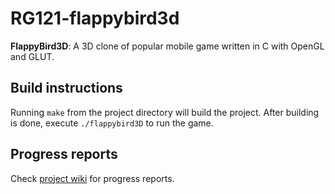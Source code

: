 # RG121-flappybird3d
**FlappyBird3D**: A 3D clone of popular mobile game written in C with OpenGL and GLUT.

## Build instructions
Running `make` from the project directory will build the project. After building is done, execute `./flappybird3D` to run the game.

## Progress reports
Check [project wiki](https://github.com/MATF-RG17/RG121-flappybird3d/wiki) for progress reports.
